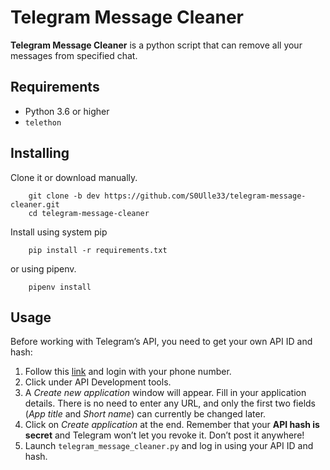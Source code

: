 Telegram Message Cleaner
========================

**Telegram Message Cleaner** is a python script that can remove all your messages from specified chat.

Requirements
------------

-   Python 3.6 or higher
-   `telethon`

Installing
----------

Clone it or download manually.
```shell
    git clone -b dev https://github.com/S0Ulle33/telegram-message-cleaner.git
    cd telegram-message-cleaner
```

Install using system pip
```shell
    pip install -r requirements.txt
```
or using pipenv.
```shell
    pipenv install
```

Usage
-----

Before working with Telegram’s API, you need to get your own API ID and hash:

1. Follow this [link](https://my.telegram.org/) and login with your phone number.
2. Click under API Development tools.
3. A *Create new application* window will appear. Fill in your application details. There is no need to enter any URL, and only the first two fields (*App title* and *Short name*) can currently be changed later.
4. Click on *Create application* at the end. Remember that your **API hash is secret** and Telegram won’t let you revoke it. Don’t post it anywhere!
5. Launch `telegram_message_cleaner.py` and log in using your API ID and hash.
